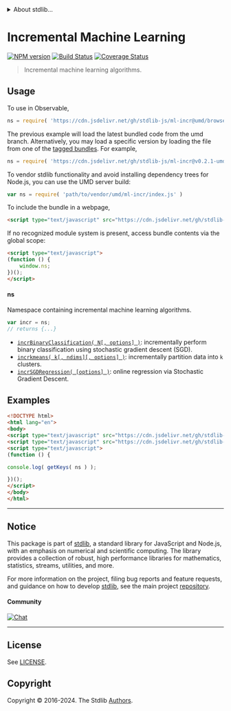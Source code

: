 <!--

@license Apache-2.0

Copyright (c) 2021 The Stdlib Authors.

Licensed under the Apache License, Version 2.0 (the "License");
you may not use this file except in compliance with the License.
You may obtain a copy of the License at

   http://www.apache.org/licenses/LICENSE-2.0

Unless required by applicable law or agreed to in writing, software
distributed under the License is distributed on an "AS IS" BASIS,
WITHOUT WARRANTIES OR CONDITIONS OF ANY KIND, either express or implied.
See the License for the specific language governing permissions and
limitations under the License.

-->


<details>
  <summary>
    About stdlib...
  </summary>
  <p>We believe in a future in which the web is a preferred environment for numerical computation. To help realize this future, we've built stdlib. stdlib is a standard library, with an emphasis on numerical and scientific computation, written in JavaScript (and C) for execution in browsers and in Node.js.</p>
  <p>The library is fully decomposable, being architected in such a way that you can swap out and mix and match APIs and functionality to cater to your exact preferences and use cases.</p>
  <p>When you use stdlib, you can be absolutely certain that you are using the most thorough, rigorous, well-written, studied, documented, tested, measured, and high-quality code out there.</p>
  <p>To join us in bringing numerical computing to the web, get started by checking us out on <a href="https://github.com/stdlib-js/stdlib">GitHub</a>, and please consider <a href="https://opencollective.com/stdlib">financially supporting stdlib</a>. We greatly appreciate your continued support!</p>
</details>

# Incremental Machine Learning

[![NPM version][npm-image]][npm-url] [![Build Status][test-image]][test-url] [![Coverage Status][coverage-image]][coverage-url] <!-- [![dependencies][dependencies-image]][dependencies-url] -->

> Incremental machine learning algorithms.



<section class="usage">

## Usage

To use in Observable,

```javascript
ns = require( 'https://cdn.jsdelivr.net/gh/stdlib-js/ml-incr@umd/browser.js' )
```
The previous example will load the latest bundled code from the umd branch. Alternatively, you may load a specific version by loading the file from one of the [tagged bundles](https://github.com/stdlib-js/ml-incr/tags). For example,

```javascript
ns = require( 'https://cdn.jsdelivr.net/gh/stdlib-js/ml-incr@v0.2.1-umd/browser.js' )
```

To vendor stdlib functionality and avoid installing dependency trees for Node.js, you can use the UMD server build:

```javascript
var ns = require( 'path/to/vendor/umd/ml-incr/index.js' )
```

To include the bundle in a webpage,

```html
<script type="text/javascript" src="https://cdn.jsdelivr.net/gh/stdlib-js/ml-incr@umd/browser.js"></script>
```

If no recognized module system is present, access bundle contents via the global scope:

```html
<script type="text/javascript">
(function () {
    window.ns;
})();
</script>
```

#### ns

Namespace containing incremental machine learning algorithms.

```javascript
var incr = ns;
// returns {...}
```

<!-- <toc pattern="*"> -->

<div class="namespace-toc">

-   <span class="signature">[`incrBinaryClassification( N[, options] )`][@stdlib/ml/incr/binary-classification]</span><span class="delimiter">: </span><span class="description">incrementally perform binary classification using stochastic gradient descent (SGD).</span>
-   <span class="signature">[`incrkmeans( k[, ndims][, options] )`][@stdlib/ml/incr/kmeans]</span><span class="delimiter">: </span><span class="description">incrementally partition data into `k` clusters.</span>
-   <span class="signature">[`incrSGDRegression( [options] )`][@stdlib/ml/incr/sgd-regression]</span><span class="delimiter">: </span><span class="description">online regression via Stochastic Gradient Descent.</span>

</div>

<!-- </toc> -->

</section>

<!-- /.usage -->

<section class="examples">

## Examples

<!-- TODO: better examples -->

<!-- eslint no-undef: "error" -->

```html
<!DOCTYPE html>
<html lang="en">
<body>
<script type="text/javascript" src="https://cdn.jsdelivr.net/gh/stdlib-js/utils-keys@umd/browser.js"></script>
<script type="text/javascript" src="https://cdn.jsdelivr.net/gh/stdlib-js/ml-incr@umd/browser.js"></script>
<script type="text/javascript">
(function () {

console.log( getKeys( ns ) );

})();
</script>
</body>
</html>
```

</section>

<!-- /.examples -->

<!-- Section for related `stdlib` packages. Do not manually edit this section, as it is automatically populated. -->

<section class="related">

</section>

<!-- /.related -->

<!-- Section for all links. Make sure to keep an empty line after the `section` element and another before the `/section` close. -->


<section class="main-repo" >

* * *

## Notice

This package is part of [stdlib][stdlib], a standard library for JavaScript and Node.js, with an emphasis on numerical and scientific computing. The library provides a collection of robust, high performance libraries for mathematics, statistics, streams, utilities, and more.

For more information on the project, filing bug reports and feature requests, and guidance on how to develop [stdlib][stdlib], see the main project [repository][stdlib].

#### Community

[![Chat][chat-image]][chat-url]

---

## License

See [LICENSE][stdlib-license].


## Copyright

Copyright &copy; 2016-2024. The Stdlib [Authors][stdlib-authors].

</section>

<!-- /.stdlib -->

<!-- Section for all links. Make sure to keep an empty line after the `section` element and another before the `/section` close. -->

<section class="links">

[npm-image]: http://img.shields.io/npm/v/@stdlib/ml-incr.svg
[npm-url]: https://npmjs.org/package/@stdlib/ml-incr

[test-image]: https://github.com/stdlib-js/ml-incr/actions/workflows/test.yml/badge.svg?branch=v0.2.1
[test-url]: https://github.com/stdlib-js/ml-incr/actions/workflows/test.yml?query=branch:v0.2.1

[coverage-image]: https://img.shields.io/codecov/c/github/stdlib-js/ml-incr/main.svg
[coverage-url]: https://codecov.io/github/stdlib-js/ml-incr?branch=main

<!--

[dependencies-image]: https://img.shields.io/david/stdlib-js/ml-incr.svg
[dependencies-url]: https://david-dm.org/stdlib-js/ml-incr/main

-->

[chat-image]: https://img.shields.io/gitter/room/stdlib-js/stdlib.svg
[chat-url]: https://app.gitter.im/#/room/#stdlib-js_stdlib:gitter.im

[stdlib]: https://github.com/stdlib-js/stdlib

[stdlib-authors]: https://github.com/stdlib-js/stdlib/graphs/contributors

[umd]: https://github.com/umdjs/umd
[es-module]: https://developer.mozilla.org/en-US/docs/Web/JavaScript/Guide/Modules

[deno-url]: https://github.com/stdlib-js/ml-incr/tree/deno
[deno-readme]: https://github.com/stdlib-js/ml-incr/blob/deno/README.md
[umd-url]: https://github.com/stdlib-js/ml-incr/tree/umd
[umd-readme]: https://github.com/stdlib-js/ml-incr/blob/umd/README.md
[esm-url]: https://github.com/stdlib-js/ml-incr/tree/esm
[esm-readme]: https://github.com/stdlib-js/ml-incr/blob/esm/README.md
[branches-url]: https://github.com/stdlib-js/ml-incr/blob/main/branches.md

[stdlib-license]: https://raw.githubusercontent.com/stdlib-js/ml-incr/main/LICENSE

<!-- <toc-links> -->

[@stdlib/ml/incr/binary-classification]: https://github.com/stdlib-js/ml-incr-binary-classification/tree/umd

[@stdlib/ml/incr/kmeans]: https://github.com/stdlib-js/ml-incr-kmeans/tree/umd

[@stdlib/ml/incr/sgd-regression]: https://github.com/stdlib-js/ml-incr-sgd-regression/tree/umd

<!-- </toc-links> -->

</section>

<!-- /.links -->
